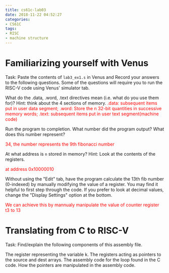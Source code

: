 ```yaml
---
title: cs61c-lab03
date: 2018-11-22 04:52:27
categories:
- CS61C
tags:
- RISC
- machine structure
---
```


# Familiarizing yourself with Venus

Task: Paste the contents of `lab3_ex1.s` in Venus and Record your answers to the following questions. Some of the questions will require you to run the RISC-V code using Venus' simulator tab.

What do the .data, .word, .text directives mean (i.e. what do you use them for)? Hint: think about the 4 sections of memory.
<span style="color:red">.data: subsequent items put in user data segment; .word: Store the n 32-bit quantities in successive memory words; .text: subsequent items put in user text segment(machine code)</span>

Run the program to completion. What number did the program output? What does this number represent?

<span style="color:red">34, the number represents the 9th fibonacci number</span>

At what address is `n` stored in memory? Hint: Look at the contents of the registers.

<span style="color:red">at address 0x10000010</span>

Without using the "Edit" tab, have the program calculate the 13th fib number (0-indexed) by manually modifying the value of a register. You may find it helpful to first step through the code. If you prefer to look at decimal values, change the "Display Settings" option at the bottom.

<span style="color:red">We can achieve this by mannualy manipulate the value of counter register t3 to 13</span>

# Translating from C to RISC-V

Task: Find/explain the following components of this assembly file.

The register representing the variable k.
The registers acting as pointers to the source and dest arrays.
The assembly code for the loop found in the C code.
How the pointers are manipulated in the assembly code.
